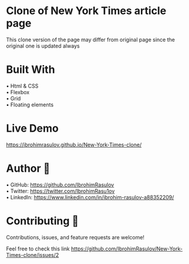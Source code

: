 # Clone of New York Times article page

This clone version of the page may differ from original page since the original one is updated always


# Built With
• Html & CSS <br>
• Flexbox <br>
• Grid <br>
• Floating elements

# Live Demo
https://ibrohimrasulov.github.io/New-York-Times-clone/

# Author 👤 

• GitHub: https://github.com/IbrohimRasulov <br>
• Twitter: https://twitter.com/IbrohimRasu1ov <br>
• LinkedIn: https://www.linkedin.com/in/ibrohim-rasulov-a88352209/

# Contributing 🤝
Contributions, issues, and feature requests are welcome!

Feel free to check this link https://github.com/IbrohimRasulov/New-York-Times-clone/issues/2
